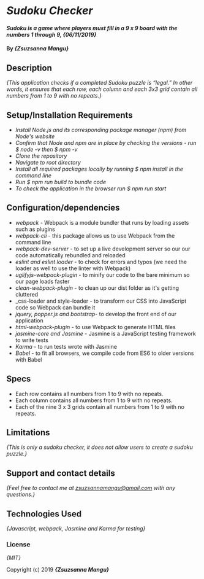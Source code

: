 # _Sudoku Checker_

#### _Sudoku is a game where players must fill in a 9 x 9 board with the numbers 1 through 9, {06/11/2019}_

#### By _**{Zsuzsanna Mangu}**_

## Description

_{This application checks if a completed Sudoku puzzle is “legal.” In other words, it ensures that each row, each column and each 3x3 grid contain all numbers from 1 to 9 with no repeats.}_

## Setup/Installation Requirements

* _Install Node.js and its corresponding package manager (npm) from Node's website_
* _Confirm that Node and npm are in place by checking the versions - run $ node -v then $ npm -v_
* _Clone the repository_
* _Navigate to root directory_
* _Install all required packages locally by running $ npm install in the command line_
* _Run $ npm run build to bundle code_
* _To check the application in the browser run $ npm run start_

## Configuration/dependencies

  * _webpack_ - Webpack is a module bundler that runs by loading assets such as plugins
  * _webpack-cli_ - this package allows us to use Webpack from the command line
  * _webpack-dev-server_ - to set up a live development server so our our code automatically rebundled and reloaded
  * _eslint and eslint loader_ - to check for errors and typos (we need the loader as well to use the linter with Webpack)
  * _uglifyjs-webpack-plugin_ - to minify our code to the bare minimum so our page loads faster
  * _clean-webpack-plugin_ - to clean up our dist folder as it's getting cluttered
  * _css-loader and style-loader - to transform our CSS into JavaScript code so Webpack can bundle it
  * _jquery, popper.js and bootstrap_- to develop the front end of our application
  * _html-webpack-plugin_ - to use Webpack to generate HTML files
  * _jasmine-core and Jasmine_ - Jasmine is a JavaScript testing framework to write tests
  * _Karma_ - to run tests wrote with Jasmine
  * _Babel_ - to fit all browsers, we compile code from ES6 to older versions with Babel

## Specs
  * Each row contains all numbers from 1 to 9 with no repeats.
  * Each column contains all numbers from 1 to 9 with no repeats.
  * Each of the nine 3 x 3 grids contain all numbers from 1 to 9 with no repeats.

## Limitations

_{This is only a sudoku checker, it does not allow users to create a sudoku puzzle.}_

## Support and contact details

_{Feel free to contact me at zsuzsannamangu@gmail.com with any questions.}_

## Technologies Used

_{Javascript, webpack, Jasmine and Karma for testing}_

### License

*{MIT}*

Copyright (c) 2019 **_{Zsuzsanna Mangu}_**
